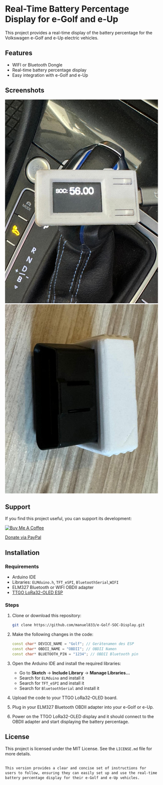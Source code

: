 
# Real-Time Battery Percentage Display for e-Golf and e-Up

This project provides a real-time display of the battery percentage for the Volkswagen e-Golf and e-Up electric vehicles.

## Features
- WIFI or Bluetooth Dongle
- Real-time battery percentage display
- Easy integration with e-Golf and e-Up

## Screenshots

![Screenshot 1](screenshot1.png)
![Screenshot 2](screenshot2.png)

## Support

If you find this project useful, you can support its development:

[![Buy Me A Coffee](https://img.shields.io/badge/Buy%20Me%20A%20Coffee-FFDD00?style=for-the-badge&logo=buy-me-a-coffee&logoColor=black)](https://buymeacoffee.com/manuel833)

[Donate via PayPal](https://paypal.me/mherzog45?country.x=AT&locale.x=de_DE)

## Installation

### Requirements

- Arduino IDE
- Libraries: `ELMduino.h`, `TFT_eSPI`, `BluetoothSerial`,`WIFI`
- ELM327 Bluetooth or WIFI OBDII adapter
- [TTGO LoRa32-OLED ESP](https://www.amazon.de/gp/product/B09FYY8PBH/ref=ppx_yo_dt_b_search_asin_title?ie=UTF8&psc=1)

### Steps

1. Clone or download this repository:
   ```bash
   git clone https://github.com/manuel833/e-Golf-SOC-Display.git
   ```

2. Make the following changes in the code:
   ```cpp
   const char* DEVICE_NAME = "Golf"; // Gerätenamen des ESP
   const char* OBDII_NAME = "OBDII"; // OBDII Namen
   const char* BLUETOOTH_PIN = "1234"; // OBDII Bluetooth pin
   ```

3. Open the Arduino IDE and install the required libraries:
   - Go to **Sketch** -> **Include Library** -> **Manage Libraries...**
   - Search for `ELMduino` and install it
   - Search for `TFT_eSPI` and install it
   - Search for `BluetoothSerial` and install it

4. Upload the code to your TTGO LoRa32-OLED board.

5. Plug in your ELM327 Bluetooth OBDII adapter into your e-Golf or e-Up.

6. Power on the TTGO LoRa32-OLED display and it should connect to the OBDII adapter and start displaying the battery percentage.


## License

This project is licensed under the MIT License. See the `LICENSE.md` file for more details.
```

This version provides a clear and concise set of instructions for users to follow, ensuring they can easily set up and use the real-time battery percentage display for their e-Golf and e-Up vehicles.
